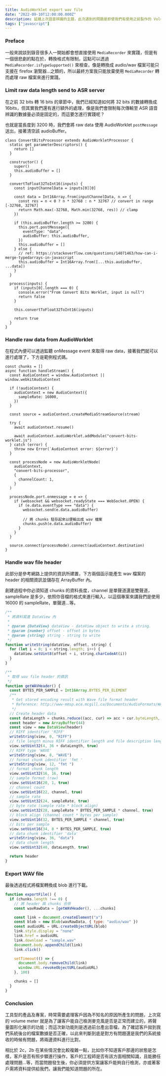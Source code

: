 ```yaml
---
title: AudioWorklet export wav file
date: "2022-09-10T12:00:00.000Z"
description: 延續上次語音辨識的主題，此次遇到的問題是即使我們有使用之前製作的 Volume Meter 讓客戶自己能檢測麥克風聲音是否有輸入至後台，但我們從客戶後台拿到的數據仍是錯誤的，所以我的主管希望能透過前端產生一個 wav 檔案，來與後台的數據做比對，看看錯誤的原因在哪裡，接著我們就來實作吧。
tags: ["javascript"]
---
```


### Preface

一般來說談到錄音很多人一開始都會想直接使用 `MediaRecorder` 來實踐，但是有一個很悲劇的點在於，轉換格式有限制，這點可以透過 `MediaRecorder.isTypeSupported()` 來檢查，像是轉換成 audio/wav 檔案可能只支援在 firefox 瀏覽器...之類的，所以最終方案我只能放棄使用 `MediaRecorder` 轉而處理 raw 檔案來進行實踐。

### Limit raw data length send to ASR server

在之前 32 bits 轉 16 bits 的章節中，我們已經知道如何將 32 bits 的數據轉換成 16bits，但其實我們還有進行額外的處理，像是我們會限制每次傳輸至 ASR 語音辨識的數據量必須是固定的，而這要怎進行實踐呢？

也就是當長度到 3200 時，我們會將 raw data 使用 AudioWorklet `postMessage` 送出，接著清空該 audioBuffer。

```javascript{19-28}
class ConvertBitsProcessor extends AudioWorkletProcessor {
  static get parameterDescriptors() {
    return []
  }

  constructor() {
    super()
    this.audioBuffer = []
  }

  convertToFloat32ToInt16(inputs) {
    const inputChannelData = inputs[0][0]

    const data = Int16Array.from(inputChannelData, n => {
      const res = n < 0 ? n * 32768 : n * 32767 // convert in range [-32768, 32767]
      return Math.max(-32768, Math.min(32768, res)) // clamp
    })

    if (this.audioBuffer.length >= 3200) {
      this.port.postMessage({
        eventType: "data",
        audioBuffer: this.audioBuffer,
      })
      this.audioBuffer = []
    } else {
      // ref: https://stackoverflow.com/questions/14071463/how-can-i-merge-typedarrays-in-javascript
      this.audioBuffer = Int16Array.from([...this.audioBuffer, ...data])
    }
  }

  process(inputs) {
    if (inputs[0].length === 0) {
      console.error("From Convert Bits Worklet, input is null")
      return false
    }

    this.convertToFloat32ToInt16(inputs)

    return true
  }
}
```

### Handle raw data from AudioWorklet

在程式內便可以透過監聽 onMessage event 來取得 raw data，接著我們就可以進行處理了，下方是範例程式碼。

```javascript{21-27,29-38}
const chunks = []
async function handleStream() {
  const AudioContext = window.AudioContext || window.webkitAudioContext

  if (!audioContext) {
    audioContext = new AudioContext({
      sampleRate: 16000,
    })
  }

  const source = audioContext.createMediaStreamSource(stream)

  try {
    await audioContext.resume()

    await audioContext.audioWorklet.addModule("convert-bits-worklet.js")
  } catch (error) {
    throw new Error(`AudioContext error: ${error}`)
  }

  const processNode = new AudioWorkletNode(
    audioContext,
    "convert-bits-processor",
    {
      channelCount: 1,
    }
  )

  processNode.port.onmessage = e => {
    if (websocket && websocket.readyState === WebSocket.OPEN) {
      if (e.data.eventType === "data") {
        websocket.send(e.data.audioBuffer)

        // 將 chunks 駐存起來以便輸出成 wav 檔案
        chunks.push(e.data.audioBuffer)
      }
    }
  }

  source.connect(processNode).connect(audioContext.destination)
}
```

### Handle wav file header

此部分是參考網路上提供的資訊所建置，下方兩個函示能產生 wav 檔案的 header 的相關資訊並儲存在 ArrayBuffer 內。

創建過程中你必須知道 chunks 的資料長度，channel 是單聲道還是雙聲道，sampleRate 是多少，依照你音檔的格式來進行輸入，以這個專案來講我們是使用 16000 的 sampleRate，單聲道...等。

```javascript
/**
 * 將資料寫進 DataView 內
 *
 * @param {DataView} dataView - dataView object to write a string.
 * @param {number} offset - offset in bytes
 * @param {string} string - string to write
 */
function writeString(dataView, offset, string) {
  for (let i = 0; i < string.length; i++) {
    dataView.setUint8(offset + i, string.charCodeAt(i))
  }
}

/**
 * 取得 wav file header 的資訊
 */
function getWAVHeader() {
  const BYTES_PER_SAMPLE = Int16Array.BYTES_PER_ELEMENT
  /**
   * Get stored encoding result with Wave file format header
   * Reference: http://www-mmsp.ece.mcgill.ca/Documents/AudioFormats/WAVE/WAVE.html
   */
  // Create header data
  const dataLength = chunks.reduce((acc, cur) => acc + cur.byteLength, 0)
  const header = new ArrayBuffer(44)
  const view = new DataView(header)
  // RIFF identifier 'RIFF'
  writeString(view, 0, "RIFF")
  // file length minus RIFF identifier length and file description length
  view.setUint32(4, 36 + dataLength, true)
  // RIFF type 'WAVE'
  writeString(view, 8, "WAVE")
  // format chunk identifier 'fmt '
  writeString(view, 12, "fmt ")
  // format chunk length
  view.setUint32(16, 16, true)
  // sample format (raw)
  view.setUint16(20, 1, true)
  // channel count
  view.setUint16(22, channel, true)
  // sample rate
  view.setUint32(24, sampleRate, true)
  // byte rate (sample rate * block align)
  view.setUint32(28, sampleRate * BYTES_PER_SAMPLE * channel, true)
  // block align (channel count * bytes per sample)
  view.setUint16(32, BYTES_PER_SAMPLE * channel, true)
  // bits per sample
  view.setUint16(34, 8 * BYTES_PER_SAMPLE, true)
  // data chunk identifier 'data'
  writeString(view, 36, "data")
  // data chunk length
  view.setUint32(40, dataLength, true)

  return header
}
```

### Export WAV file

最後透過程式將檔案轉換成 blob 進行下載。

```javascript
function exportFile() {
  if (chunks.length !== 0) {
    // 將 header 與 chunks 合併
    const wavRawData = [getWAVHeader(), ...chunks]

    const link = document.createElement("a")
    const blob = new Blob(wavRawData, { type: "audio/wav" })
    const audioURL = URL.createObjectURL(blob)
    link.style.display = "none"
    link.href = audioURL
    link.download = "sample.wav"
    document.body.appendChild(link)
    link.click()

    setTimeout(() => {
      document.body.removeChild(link)
      window.URL.revokeObjectURL(audioURL)
    }, 100)

    chunks = []
  }
}
```

### Conclusion

工具型的產品及專案，時常需要處理客戶因為不知名的原因所產生的問題，上次寫的 volume meter 就是為了讓客戶能自己檢測麥克風是否是正常而建立的，將聲量圖形化展示的功能；而這次新功能則是透過前台產出音檔，為了確認客戶拋到我們系統後台的檔案數據是否正確，以此來判斷到底是對方有問題還是我們的系統接收的時候有問題，將兩邊資料進行比對。

相比於 2c，2b 在某些情況會比較複雜一點，比如你不知道客戶那邊的狀態是怎樣，客戶是否有照步驟進行操作，客戶的工程師是否有該方面相關知識，且能勝任處理問題...等，而當問題發生後，你必須提供方案讓客戶能夠自行檢測，亦或著客戶需將資料提供給我們，讓我們能知道問題的所在。

